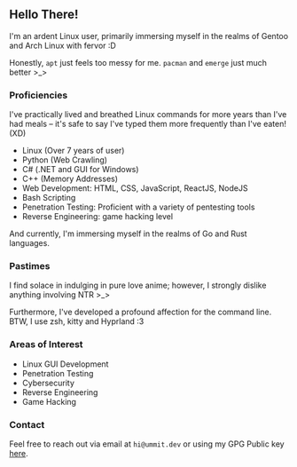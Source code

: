 ## Hello There!

I'm an ardent Linux user, primarily immersing myself in the realms of Gentoo and Arch Linux with fervor :D

Honestly, `apt` just feels too messy for me. `pacman` and `emerge` just much better >_>

### Proficiencies

I've practically lived and breathed Linux commands for more years than I've had meals – it's safe to say I've typed them more frequently than I've eaten! (XD)

- Linux (Over 7 years of user)
- Python (Web Crawling)
- C# (.NET and GUI for Windows)
- C++ (Memory Addresses)
- Web Development: HTML, CSS, JavaScript, ReactJS, NodeJS
- Bash Scripting
- Penetration Testing: Proficient with a variety of pentesting tools
- Reverse Engineering: game hacking level

And currently, I'm immersing myself in the realms of Go and Rust languages.

### Pastimes

I find solace in indulging in pure love anime; however, I strongly dislike anything involving NTR >_>

Furthermore, I've developed a profound affection for the command line. BTW, I use zsh, kitty and Hyprland :3

### Areas of Interest

- Linux GUI Development
- Penetration Testing
- Cybersecurity
- Reverse Engineering
- Game Hacking

### Contact

Feel free to reach out via email at `hi@ummit.dev` or using my GPG Public key [here](https://gitlab.com/UmmIt.gpg).
